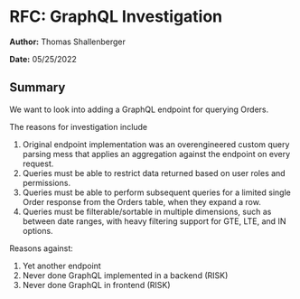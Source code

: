 # RFC: GraphQL Investigation

**Author:** Thomas Shallenberger

**Date:** 05/25/2022

## Summary

We want to look into adding a GraphQL endpoint for querying Orders.

The reasons for investigation include

1. Original endpoint implementation was an overengineered custom query parsing mess that applies an aggregation against the endpoint on every request.
2. Queries must be able to restrict data returned based on user roles and permissions.
3. Queries must be able to perform subsequent queries for a limited single Order response from the Orders table, when they expand a row.
4. Queries must be filterable/sortable in multiple dimensions, such as between date ranges, with heavy filtering support for GTE, LTE, and IN options.

Reasons against:

1. Yet another endpoint
2. Never done GraphQL implemented in a backend (RISK)
3. Never done GraphQL in frontend (RISK)
